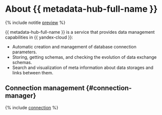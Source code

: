# About {{ metadata-hub-full-name }}

{% include notitle [preview](../../_includes/note-preview.md) %}

{{ metadata-hub-full-name }} is a service that provides data management capabilities in {{ yandex-cloud }}:

* Automatic creation and management of database connection parameters.
* Storing, getting schemas, and checking the evolution of data exchange schemas.
* Search and visualization of meta information about data storages and links between them.


## Connection management {#connection-manager}

{% include [connection](../../_includes/metadata-hub/connection-definition.md) %}


